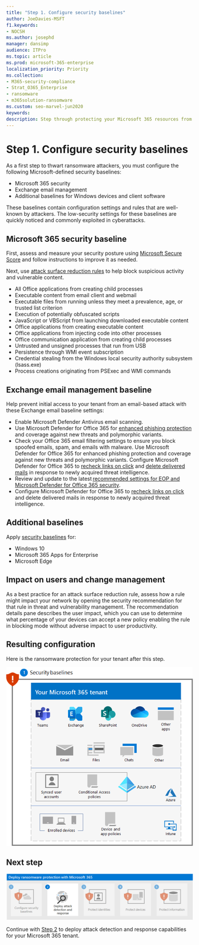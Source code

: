 ```yaml
---
title: "Step 1. Configure security baselines"
author: JoeDavies-MSFT
f1.keywords:
- NOCSH
ms.author: josephd
manager: dansimp
audience: ITPro
ms.topic: article
ms.prod: microsoft-365-enterprise
localization_priority: Priority
ms.collection:
- M365-security-compliance
- Strat_O365_Enterprise
- ransomware
- m365solution-ransomware
ms.custom: seo-marvel-jun2020
keywords: 
description: Step through protecting your Microsoft 365 resources from ransomware attacks.
---
```


# Step 1. Configure security baselines

As a first step to thwart ransomware attackers, you must configure the following Microsoft-defined security baselines:

- Microsoft 365 security
- Exchange email management
- Additional baselines for Windows devices and client software

These baselines contain configuration settings and rules that are well-known by attackers. The low-security settings for these baselines are quickly noticed and commonly exploited in cyberattacks.

## Microsoft 365 security baseline

First, assess and measure your security posture using [Microsoft Secure Score](/microsoft-365/security/defender/microsoft-secure-score) and follow instructions to improve it as needed.

Next, use [attack surface reduction rules](/microsoft-365/security/defender-endpoint/attack-surface-reduction) to help block suspicious activity and vulnerable content.

- All Office applications from creating child processes
- Executable content from email client and webmail
- Executable files from running unless they meet a prevalence, age, or trusted list criterion
- Execution of potentially obfuscated scripts
- JavaScript or VBScript from launching downloaded executable content
- Office applications from creating executable content
- Office applications from injecting code into other processes
- Office communication application from creating child processes
- Untrusted and unsigned processes that run from USB
- Persistence through WMI event subscription
- Credential stealing from the Windows local security authority subsystem (lsass.exe)
- Process creations originating from PSExec and WMI commands

## Exchange email management baseline 

Help prevent initial access to your tenant from an email-based attack with these Exchange email baseline settings:

- Enable Microsoft Defender Antivirus email scanning.
- Use Microsoft Defender for Office 365 for [enhanced phishing protection](/microsoft-365/security/office-365-security/anti-phishing-protection) and coverage against new threats and polymorphic variants.
- Check your Office 365 email filtering settings to ensure you block spoofed emails, spam, and emails with malware. Use Microsoft Defender for Office 365 for enhanced phishing protection and coverage against new threats and polymorphic variants. Configure Microsoft Defender for Office 365 to [recheck links on click](/microsoft-365/security/office-365-security/atp-safe-links) and [delete delivered mails](/microsoft-365/security/office-365-security/zero-hour-auto-purge) in response to newly acquired threat intelligence.
- Review and update to the latest [recommended settings for EOP and Microsoft Defender for Office 365 security](/microsoft-365/security/office-365-security/recommended-settings-for-eop-and-office365-atp).
- Configure Microsoft Defender for Office 365 to [recheck links on click](/microsoft-365/security/office-365-security/set-up-safe-links-policies) and delete delivered mails in response to newly acquired threat intelligence.

## Additional baselines

Apply [security baselines](https://techcommunity.microsoft.com/t5/microsoft-security-baselines/bg-p/Microsoft-Security-Baselines) for:

- Windows 10
- Microsoft 365 Apps for Enterprise
- Microsoft Edge

## Impact on users and change management

As a best practice for an attack surface reduction rule, assess how a rule might impact your network by opening the security recommendation for that rule in threat and vulnerability management. The recommendation details pane describes the user impact, which you can use to determine what percentage of your devices can accept a new policy enabling the rule in blocking mode without adverse impact to user productivity.

## Resulting configuration

Here is the ransomware protection for your tenant after this step.

![Ransomware protection for your Microsoft 365 tenant after Step 1](../media/protect-against-ransomware-microsoft-365/protect-against-ransomware-microsoft-365-architecture-step1.png)


## Next step

[![Step 2 for ransomware protection with Microsoft 365](../media/protect-against-ransomware-microsoft-365/protect-against-ransomware-microsoft-365-step2.png)](protect-against-ransomware-microsoft-365-step2.md)

Continue with [Step 2](protect-against-ransomware-microsoft-365-step2.md) to deploy attack detection and response capabilities for your Microsoft 365 tenant.
